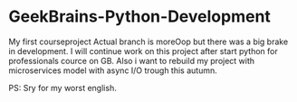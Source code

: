 # GeekBrains-Python-Development
My first courseproject
Actual branch is moreOop but there was a big brake in development. I will continue work on this project after start python for professionals cource on GB.
Also i want to rebuild my project with microservices model with async I/O trough this autumn.


PS: Sry for my worst english.
